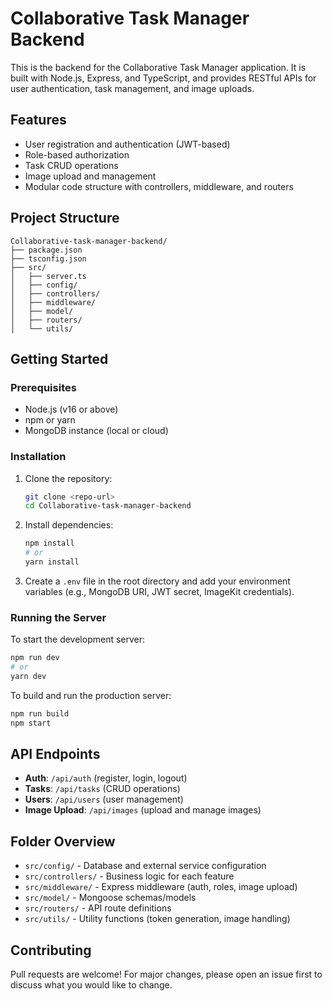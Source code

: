 # Collaborative Task Manager Backend

This is the backend for the Collaborative Task Manager application. It is built with Node.js, Express, and TypeScript, and provides RESTful APIs for user authentication, task management, and image uploads.

## Features

- User registration and authentication (JWT-based)
- Role-based authorization
- Task CRUD operations
- Image upload and management
- Modular code structure with controllers, middleware, and routers

## Project Structure

```
Collaborative-task-manager-backend/
├── package.json
├── tsconfig.json
├── src/
│   ├── server.ts
│   ├── config/
│   ├── controllers/
│   ├── middleware/
│   ├── model/
│   ├── routers/
│   └── utils/
```

## Getting Started

### Prerequisites

- Node.js (v16 or above)
- npm or yarn
- MongoDB instance (local or cloud)

### Installation

1. Clone the repository:
   ```bash
   git clone <repo-url>
   cd Collaborative-task-manager-backend
   ```
2. Install dependencies:
   ```bash
   npm install
   # or
   yarn install
   ```
3. Create a `.env` file in the root directory and add your environment variables (e.g., MongoDB URI, JWT secret, ImageKit credentials).

### Running the Server

To start the development server:

```bash
npm run dev
# or
yarn dev
```

To build and run the production server:

```bash
npm run build
npm start
```

## API Endpoints

- **Auth**: `/api/auth` (register, login, logout)
- **Tasks**: `/api/tasks` (CRUD operations)
- **Users**: `/api/users` (user management)
- **Image Upload**: `/api/images` (upload and manage images)

## Folder Overview

- `src/config/` - Database and external service configuration
- `src/controllers/` - Business logic for each feature
- `src/middleware/` - Express middleware (auth, roles, image upload)
- `src/model/` - Mongoose schemas/models
- `src/routers/` - API route definitions
- `src/utils/` - Utility functions (token generation, image handling)

## Contributing

Pull requests are welcome! For major changes, please open an issue first to discuss what you would like to change.
